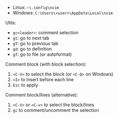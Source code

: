 - Linux: `~\.config\nvim`
- Windows: `C:\Users\<user>\AppData\Local\nvim`

Utils:
- `gc<leader>`: comment selection 
- `gt`: go to next tab 
- `gT`: go to previous tab
- `gd`: go to definition
- `gf`: go to file (or autoformat)

Comment block (with block selection):
1. `<C-V>` to select the block (or `<C-Q>` on Windows)
2. `<I>` to insert before each line
3. `Esc` to apply

Comment block/lines (alternative):
1. `<C-V>` or `<C-v>` to select the block/lines
2. `gc` to comment/uncomment the selection
